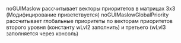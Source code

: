 noGUIMaslow рассчитывает векторы приоритетов в матрицах 3x3 (Модифицирование приветствуется)
noGUIMaslowGlobalPriority рассчитывает глобальные приоритеты по векторам приоритетов второго уровня (константу wLvl2 заполнить) и третьего (wLvl3 заполняется через консоль)
